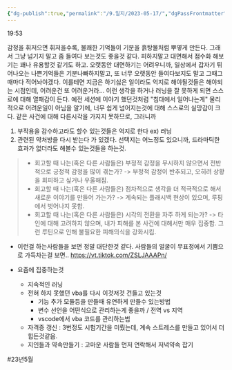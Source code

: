```yaml
---
{"dg-publish":true,"permalink":"/9.일지/2023-05-17/","dgPassFrontmatter":true}
---
```



19:53

감정을 휘저으면 휘저을수록, 불쾌한 기억들이 기분을 흙탕물처럼 뿌옇게 만든다. 그래서 그냥 넘기지 말고 좀 들여다 보는것도 좋을것 같다. 피하지말고 대면해서 점수화 해보기는 꽤나 유용할것 같기도 하고. 오랫동안 대면하기는 어려우니까, 일상에서 갑자기 튀어나오는 나쁜기억들은 기분나빠하지말고, 또 너무 오랫동안 들여다보지도 말고 그때그때마다 적어놔야겠다. 이를테면 지금은 하기싫은 일이라도 억지로 해야될것들은 해야되는 시점인데, 어려운건 또 어려운거라... 이런 생각을 하거나 러닝을 잘 못하게 되면 스스로에 대해 열패감이 든다. 예전 세션에 이야기 했던것처럼 "침대에서 일어나는게" 물리적으로 어려운일이 아님을 알기에, 너무 쉽게 넘어지는것에 대해 스스로의 실망감이 크다. 같은 사건에 대해 다른시각을 가지지 못하므로, 그러니까 
1. 부작용을 감수하고라도 할수 있는것들은 억지로 한다 ex) 러닝
2. 관련된 약처방을 다시 받는다
가 있겠다. 선택지는 어느정도 있으니까, 드라마틱한 효과가 없더라도 해볼수 있는것들을 하는것.

> -   회고할 때 나는(혹은 다른 사람들은) 부정적 감정을 무시하지 않으면서 전반적으로 긍정적 감정을 많이 겪는가? 
       -> 부정적 감정이 반추되고, 오히려 상황을 회피하고 싶거나 우울해짐.
> -   회고할 때 나는(혹은 다른 사람들은) 점차적으로 생각을 더 적극적으로 해서 새로운 이야기를 만들어 가는가?
>     -> 계속되는 플래시백 현상이 있으며, 루핑에서 벗어나지 못함.
> -   회고할 때 나는(혹은 다른 사람들은) 시각의 전환을 자주 하게 되는가?
>     -> 타인에 대해 고려하지 않으며, 내가 피해를 본 사건에 대해서만 매우 집중함. 그런 루틴으로 인해 불필요한 피해의식을 강화시킴.

- 이런걸 하는사람들을 보면 정말 대단한것 같다. 사람들의 얼굴이 무표정에서 기쁨으로 가득차는걸 보면.. https://vt.tiktok.com/ZSLJAAAPn/


- 요즘에 집중하는것
	- 지속적인 러닝
	- 전혀 하지 못했던 vba를 다시 이것저것 건들고 있는것
		- 기능 추가 모듈등을 만들때 유연하게 만들수 있는방법
		- 변수 선언을 어떤식으로 관리하는게 좋을까 / 전역 vs 지역
		- vscode에서 vba 코드를 관리하는법
	- 자격증 갱신 : 3번정도 시험기간을 미뤘는데, 계속 스트레스를 만들고 있어서 더 힘든것같음.
	- 지인들과 약속만들기 : 고마운 사람들 먼저 연락해서 저녁약속 잡기

#23년5월
